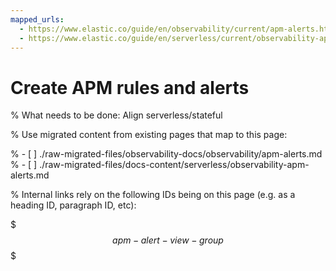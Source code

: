 ```yaml
---
mapped_urls:
  - https://www.elastic.co/guide/en/observability/current/apm-alerts.html
  - https://www.elastic.co/guide/en/serverless/current/observability-apm-alerts.html
---
```


# Create APM rules and alerts

% What needs to be done: Align serverless/stateful

% Use migrated content from existing pages that map to this page:

% - [ ] ./raw-migrated-files/observability-docs/observability/apm-alerts.md
% - [ ] ./raw-migrated-files/docs-content/serverless/observability-apm-alerts.md

% Internal links rely on the following IDs being on this page (e.g. as a heading ID, paragraph ID, etc):

$$$apm-alert-view-group$$$